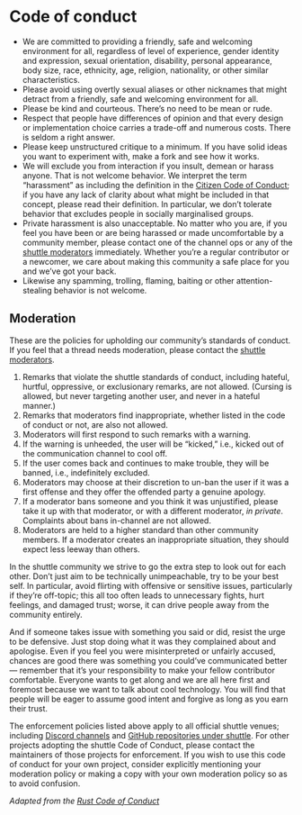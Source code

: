 # Code of conduct

* We are committed to providing a friendly, safe and welcoming environment for
all, regardless of level of experience, gender identity and expression, sexual
orientation, disability, personal appearance, body size, race, ethnicity, age,
religion, nationality, or other similar characteristics.
* Please avoid using overtly sexual aliases or other nicknames that might
detract from a friendly, safe and welcoming environment for all.
* Please be kind and courteous. There’s no need to be mean or rude.
* Respect that people have differences of opinion and that every design or
implementation choice carries a trade-off and numerous costs. There is seldom
a right answer.
* Please keep unstructured critique to a minimum. If you have solid ideas you
want to experiment with, make a fork and see how it works.
* We will exclude you from interaction if you insult, demean or harass anyone.
That is not welcome behavior. We interpret the term “harassment” as including
the definition in the
[Citizen Code of Conduct](https://github.com/stumpsyn/policies/blob/master/citizen_code_of_conduct.md);
if you have any lack of clarity about what might be included in that concept,
please read their definition. In particular, we don’t tolerate behavior that
excludes people in socially marginalised groups.
* Private harassment is also unacceptable. No matter who you are, if you feel
you have been or are being harassed or made uncomfortable by a community member,
please contact one of the channel ops or any of the
[shuttle moderators](mailto:mods@shuttle.rs) immediately. Whether you’re a
regular contributor or a newcomer, we care about making this community a safe
place for you and we’ve got your back.
* Likewise any spamming, trolling, flaming, baiting or other
attention-stealing behavior is not welcome.

## Moderation

These are the policies for upholding our community’s standards of conduct. If
you feel that a thread needs moderation, please contact the
[shuttle moderators](mailto:mods@shuttle.rs).

1. Remarks that violate the shuttle standards of conduct, including hateful,
hurtful, oppressive, or exclusionary remarks, are not allowed. (Cursing is
allowed, but never targeting another user, and never in a hateful manner.)
2. Remarks that moderators find inappropriate, whether listed in the code of
conduct or not, are also not allowed.
3. Moderators will first respond to such remarks with a warning.
4. If the warning is unheeded, the user will be “kicked,” i.e., kicked out of
the communication channel to cool off.
5. If the user comes back and continues to make trouble, they will be banned,
i.e., indefinitely excluded.
6. Moderators may choose at their discretion to un-ban the user if it was a
first offense and they offer the offended party a genuine apology.
7. If a moderator bans someone and you think it was unjustified, please take
it up with that moderator, or with a different moderator, *in private*.
Complaints about bans in-channel are not allowed.
8. Moderators are held to a higher standard than other community members. If a
moderator creates an inappropriate situation, they should expect less leeway
than others.

In the shuttle community we strive to go the extra step to look out for each
other. Don’t just aim to be technically unimpeachable, try to be your best
self. In particular, avoid flirting with offensive or sensitive issues,
particularly if they’re off-topic; this all too often leads to unnecessary
fights, hurt feelings, and damaged trust; worse, it can drive people away from
the community entirely.

And if someone takes issue with something you said or did, resist the urge to
be defensive. Just stop doing what it was they complained about and apologise.
Even if you feel you were misinterpreted or unfairly accused, chances are good
there was something you could’ve communicated better — remember that it’s your
responsibility to make your fellow contributor comfortable. Everyone wants to
get along and we are all here first and foremost because we want to talk about
cool technology. You will find that people will be eager to assume good intent
and forgive as long as you earn their trust.

The enforcement policies listed above apply to all official shuttle venues;
including [Discord channels](https://discord.gg/H33rRDTm3p) and
[GitHub repositories under shuttle](https://github.com/shuttle-hq). For other
projects adopting the shuttle Code of Conduct, please contact the maintainers of
those projects for enforcement. If you wish to use this code of conduct for
your own project, consider explicitly mentioning your moderation policy or
making a copy with your own moderation policy so as to avoid confusion.

 *Adapted from the
[Rust Code of Conduct](https://www.rust-lang.org/policies/code-of-conduct)*
